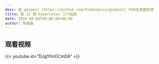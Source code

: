 ```yaml
---
desc: 由 genpost (https://github.com/hidevopsio/genpost) 代码生成器生成
title: 第 13 期 Kubernetes 入门指南
date: 2018-08-09T00:00:08+08:00
author: 李森森
---
```


## 观看视频

{{< youtube id="DJgYlmGCmDA" >}}